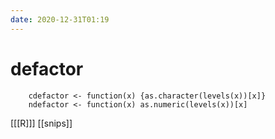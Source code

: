 ```yaml
---
date: 2020-12-31T01:19
---
```


# defactor
		cdefactor <- function(x) {as.character(levels(x))[x]}
		ndefactor <- function(x) as.numeric(levels(x))[x]
        
[[[R]]]
[[snips]]